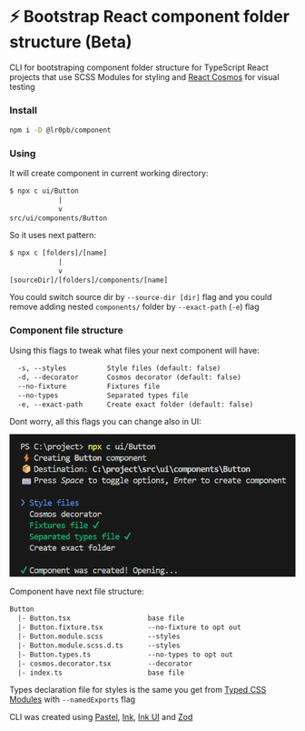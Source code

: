 # ⚡ Bootstrap React component folder structure (Beta)

CLI for bootstraping component folder structure for TypeScript React projects that use SCSS Modules for styling and [React Cosmos](https://github.com/react-cosmos/react-cosmos#readme) for visual testing

### Install

```sh
npm i -D @lr0pb/component
```

### Using

It will create component in current working directory:

```
$ npx c ui/Button
            |
            v
src/ui/components/Button
```

So it uses next pattern:

```
$ npx c [folders]/[name]
            |
            v
[sourceDir]/[folders]/components/[name]
```

You could switch source dir by `--source-dir [dir]` flag and you could remove adding nested `components/` folder by `--exact-path` (`-e`) flag

### Component file structure

Using this flags to tweak what files your next component will have:

```
  -s, --styles          Style files (default: false)
  -d, --decorator       Cosmos decorator (default: false)
  --no-fixture          Fixtures file
  --no-types            Separated types file
  -e, --exact-path      Create exact folder (default: false)
```

Dont worry, all this flags you can change also in UI:

![CLI screenshot](docs/screenshot.png)

Component have next file structure:

```
Button
  |- Button.tsx                   base file
  |- Button.fixture.tsx           --no-fixture to opt out
  |- Button.module.scss           --styles
  |- Button.module.scss.d.ts      --styles
  |- Button.types.ts              --no-types to opt out
  |- cosmos.decorator.tsx         --decorator
  |- index.ts                     base file
```

Types declaration file for styles is the same you get from [Typed CSS Modules](https://www.npmjs.com/package/typed-css-modules) with `--namedExports` flag

CLI was created using [Pastel](https://github.com/vadimdemedes/pastel#readme), [Ink](https://github.com/vadimdemedes/ink#readme), [Ink UI](https://github.com/vadimdemedes/ink-ui#readme) and [Zod](https://github.com/colinhacks/zod#introduction)
